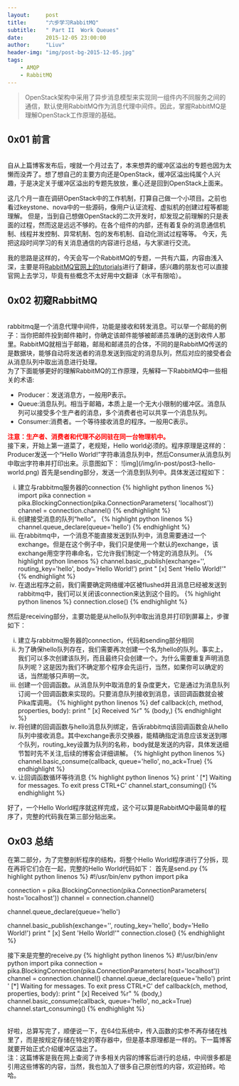 ```yaml
---
layout:     post
title:      "六步学习RabbitMQ"
subtitle:   " Part II  Work Queues"
date:       2015-12-05 23:00:00
author:     "Liuv"
header-img: "img/post-bg-2015-12-05.jpg"
tags:
    - AMQP
    - RabbitMQ
---
```


>  OpenStack架构中采用了异步消息模型来实现同一组件内不同服务之间的通信，默认使用RabbitMQ作为消息代理中间件。因此，掌握RabbitMQ是理解OpenStack工作原理的基础。

## 0x01 前言
<br>自从上篇博客发布后，嗖就一个月过去了，本来想弄的缓冲区溢出的专题也因为太懒而没弄了。想了想自己的主要方向还是OpenStack，缓冲区溢出纯属个人兴趣，于是决定关于缓冲区溢出的专题先放放，重心还是回到OpenStack上面来。
<p>
这几个月一直在调研OpenStack中的工作机制，打算自己做一个小项目。之前也看过keystone、nova中的一些源码，像用户认证流程、虚拟机的创建过程等都能理解。
但是，当到自己想做OpenStack的二次开发时，却发现之前理解的只是表面的过程，然而这是远远不够的。在各个组件的内部，还有着复杂的消息通信机制、线程并发控制、异常机制、包的发布机制、自动化测试过程等等。
今天，先把这段时间学习的有关消息通信的内容进行总结，与大家进行交流。
</p>
我的思路是这样的，今天会写一个RabbitMQ的专题，一共有六篇，内容由浅入深，主要是将<a href="http://www.rabbitmq.com/getstarted.html" target="_blank">RabbitMQ官网上的tutorials</a>进行了翻译，感兴趣的朋友也可以直接官网上去学习，毕竟有些概念不太好用中文翻译（水平有限哈）。

## 0x02 初窥RabbitMQ
<br>rabbitmq是一个消息代理中间件，功能是接收和转发消息。可以举一个邮局的例子：当你把邮件投到邮件箱时，你确定该邮件能够被邮递员准确的送到收件人那里。RabbitMQ就相当于邮箱，邮局和邮递员的合体，不同的是RabbitMQ传送的是数据块，能够自动将发送者的消息发送到指定的消息队列，然后对应的接受者会从消息队列中取出消息进行处理。
<br>为了下面能够更好的理解RabbitMQ的工作原理，先解释一下RabbitMQ中一些相关的术语:
<ul>
    <li>
    Producer：发送消息方，一般用P表示。
    </li>
    <li>
    Queue:消息队列。相当于邮箱，本质上是一个无大小限制的缓冲区。消息队列可以接受多个生产者的消息，多个消费者也可以共享一个消息队列。
    </li>
    <li>
    Consumer:消费者。一个等待接收消息的程序。一般用C表示。
    </li>
</ul>
<b><font color="red">注意：生产者、消费者和代理不必同驻在同一台物理机中。</font></b>
<br>接下来，开始上第一道菜了，老规矩，Hello world必须的。程序原理是这样的：Producer发送一个“Hello World!”字符串消息队列中，然后Consumer从消息队列中取出字符串并打印出来。示意图如下：
![img](/img/in-post/post3-hello-world.png)
首先是sending部分，发送一个消息到队列中。具体发送过程如下：
<ol type="i">
    <li>
    建立与rabbitmq服务器的connection
{% highlight python linenos %}
import pika
connection = pika.BlockingConnection(pika.ConnectionParameters(
            'localhost'))
channel = connection.channel()
{% endhighlight %}
    </li>
    <li>
    创建接受消息的队列“hello”。
{% highlight python linenos %}
channel.queue_declare(queue='hello')
{% endhighlight %}
    </li>
    <li>
    在rabbitmq中，一个消息不能直接发送到队列中，消息需要通过一个exchange。但是在这个例子中，我们只是使用一个默认的exchange，该exchange用空字符串命名，它允许我们制定一个特定的消息队列。
{% highlight python linenos %}
channel.basic_publish(exchange='',
                      routing_key='hello',
                      body='Hello World!')
print " [x] Sent 'Hello World!'"
{% endhighlight %}
    </li>
    <li>
    在退出程序之前，我们需要确定网络缓冲区被flushed并且消息已经被发送到rabbitmq中，我们可以关闭该connection来达到这个目的。
{% highlight python linenos %}
connection.close()
{% endhighlight %}
    </li>
</ol>
然后是receiving部分，主要功能是从hello队列中取出消息并打印到屏幕上，步骤如下：
<ol type="i">
    <li>
    建立与rabbitmq服务器的connection，代码和sending部分相同
    </li>
    <li>
    为了确保hello队列存在，我们需要再次创建一个名为hello的队列。事实上，我们可以多次创建该队列，而且最终只会创建一个。为什么需要重复声明消息队列呢？这是因为我们不确定那个程序会先运行，当然，如果你可以确定的话，当然能够只声明一次。
    </li>
    <li>
    创建一个回调函数。从消息队列中取消息的复杂度更大，它是通过为消息队列订阅一个回调函数来实现的。只要消息队列接收到消息，该回调函数就会被Pika库调用。
{% highlight python linenos %}
def callback(ch, method, properties, body):
    print " [x] Received %r" % (body,)
{% endhighlight %}
    </li>
    <li>
    将创建的回调函数与hello消息队列绑定，告诉rabbitmq该回调函数会从hello队列中接收消息。其中exchange表示交换器，能精确指定消息应该发送到哪个队列，routing_key设置为队列的名称，body就是发送的内容，具体发送细节暂时先不关注,后续的博客会详细讲解。
{% highlight python linenos %}
channel.basic_consume(callback,
                     queue='hello',
                      no_ack=True)
{% endhighlight %}
    </li>
    <li>
    让回调函数循环等待消息
{% highlight python linenos %}
print ' [*] Waiting for messages. To exit press CTRL+C'
channel.start_consuming()
{% endhighlight %}
    </li>
</ol>
好了，一个Hello World程序就这样完成，这个可以算是RabbitMQ中最简单的程序了，完整的代码我在第三部分贴出来。

## Ox03 总结
在第二部分，为了完整剖析程序的结构，将整个Hello World程序进行了分拆，现在再将它们合在一起，完整的Hello World代码如下：
首先是send.py
{% highlight python linenos %}
#!/usr/bin/env python
import pika

connection = pika.BlockingConnection(pika.ConnectionParameters(
        host='localhost'))
channel = connection.channel()

channel.queue_declare(queue='hello')

channel.basic_publish(exchange='',
                      routing_key='hello',
                      body='Hello World!')
print " [x] Sent 'Hello World!'"
connection.close()
{% endhighlight %}

接下来是完整的receive.py
{% highlight python linenos %}
#!/usr/bin/env python
import pika
connection = pika.BlockingConnection(pika.ConnectionParameters(
        host='localhost'))
channel = connection.channel()
channel.queue_declare(queue='hello')
print ' [*] Waiting for messages. To exit press CTRL+C'
def callback(ch, method, properties, body):
    print " [x] Received %r" % (body,)
channel.basic_consume(callback,
                      queue='hello',
                      no_ack=True)
channel.start_consuming()
{% endhighlight %}


<br>好啦，总算写完了，顺便说一下，在64位系统中，传入函数的实参不再存储在栈里了，而是按规定存储在特定的寄存器中，但是基本原理都是一样的。下一篇博客就要开始正式介绍缓冲区溢出了。
<br>注：这篇博客是我在网上查阅了许多相关内容的博客后进行的总结，中间很多都是引用这些博客的内容，当然，我也加入了很多自己原创性的内容，欢迎拍砖。哈哈。







